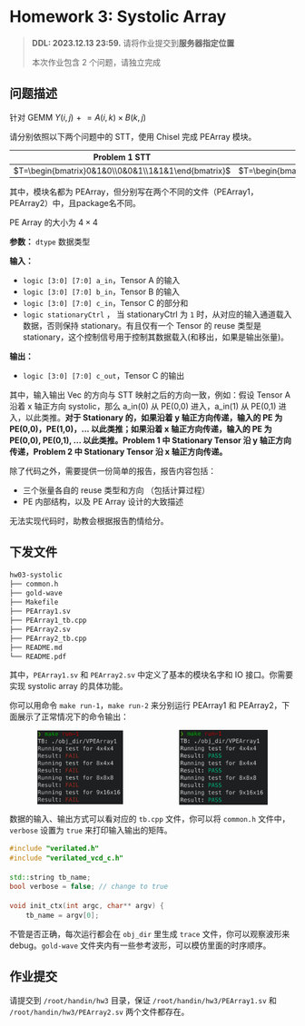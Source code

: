 # Homework 3: Systolic Array

> **DDL: 2023.12.13 23:59.** 请将作业提交到**服务器指定位置**
> 
> 本次作业包含 2 个问题，请独立完成

## 问题描述

针对 GEMM $Y(i,j)\mathrel{+}=A(i,k)\times B(k,j)$

请分别依照以下两个问题中的 STT，使用 Chisel 完成 PEArray 模块。

| **Problem 1 STT**                                   | **Problem 2 STT**                                   |
|:---------------------------------------------------:|:---------------------------------------------------:|
| $T=\begin{bmatrix}0&1&0\\0&0&1\\1&1&1\end{bmatrix}$ | $T=\begin{bmatrix}1&0&0\\0&0&1\\0&1&0\end{bmatrix}$ |

其中，模块名都为 PEArray，但分别写在两个不同的文件（PEArray1，PEArray2）中，且package名不同。

PE Array 的大小为 $4\times4$

**参数：** `dtype` 数据类型

**输入：**

* `logic [3:0] [7:0] a_in`，Tensor A 的输入
* `logic [3:0] [7:0] b_in`，Tensor B 的输入
* `logic [3:0] [7:0] c_in`，Tensor C 的部分和
* `logic stationaryCtrl` ， 当 stationaryCtrl 为 `1` 时，从对应的输入通道载入数据，否则保持 stationary。有且仅有一个 Tensor 的 reuse 类型是 stationary，这个控制信号用于控制其数据载入(和移出，如果是输出张量)。

**输出：**

* `logic [3:0] [7:0] c_out`，Tensor C  的输出

其中，输入输出 Vec 的方向与 STT 映射之后的方向一致，例如：假设 Tensor A 沿着 x 轴正方向 systolic，那么 a_in(0) 从 PE(0,0) 进入，a_in(1) 从 PE(0,1) 进入，以此类推。**对于 Stationary 的，如果沿着 y 轴正方向传递，输入的 PE 为 PE(0,0)，PE(1,0)，... 以此类推；如果沿着 x 轴正方向传递，输入的 PE 为 PE(0,0), PE(0,1), ... 以此类推。Problem 1 中 Stationary Tensor 沿 y 轴正方向传递，Problem 2 中 Stationary Tensor 沿 x 轴正方向传递。**

除了代码之外，需要提供一份简单的报告，报告内容包括：

* 三个张量各自的 reuse 类型和方向 （包括计算过程）
* PE 内部结构，以及 PE Array 设计的大致描述

无法实现代码时，助教会根据报告酌情给分。

## 下发文件

```
hw03-systolic
├── common.h
├── gold-wave
├── Makefile
├── PEArray1.sv
├── PEArray1_tb.cpp
├── PEArray2.sv
├── PEArray2_tb.cpp
├── README.md
└── README.pdf
```

其中，`PEArray1.sv` 和 `PEArray2.sv` 中定义了基本的模块名字和 IO 接口。你需要实现 systolic array 的具体功能。

你可以用命令 `make run-1`，`make run-2` 来分别运行 PEArray1 和 PEArray2，下面展示了正常情况下的命令输出： 

<div style='display: flex; justify-content: space-around'>
<img src='fig/image.png' style='object-fit: contain;' width='30%'>
<img src='fig/image2.png' style='object-fit: contain;'  width='31%'>
</div>

数据的输入、输出方式可以看对应的 `tb.cpp` 文件，你可以将 `common.h` 文件中，`verbose` 设置为 `true` 来打印输入输出的矩阵。

```c++
#include "verilated.h"
#include "verilated_vcd_c.h"

std::string tb_name;
bool verbose = false; // change to true

void init_ctx(int argc, char** argv) {
    tb_name = argv[0];
```

不管是否正确，每次运行都会在 `obj_dir` 里生成 `trace` 文件，你可以观察波形来 debug。`gold-wave` 文件夹内有一些参考波形，可以模仿里面的时序顺序。

## 作业提交

请提交到 `/root/handin/hw3` 目录，保证 `/root/handin/hw3/PEArray1.sv` 和 `/root/handin/hw3/PEArray2.sv` 两个文件都存在。